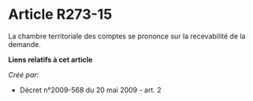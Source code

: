 # Article R273-15

La chambre territoriale des comptes se prononce sur la recevabilité de la demande.

**Liens relatifs à cet article**

_Créé par_:

  - Décret n°2009-568 du 20 mai 2009 - art. 2
